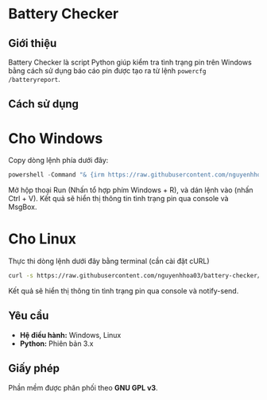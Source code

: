 # Battery Checker

## Giới thiệu
Battery Checker là script Python giúp kiểm tra tình trạng pin trên Windows bằng cách sử dụng báo cáo pin được tạo ra từ lệnh `powercfg /batteryreport`.

## Cách sử dụng
# Cho Windows
Copy dòng lệnh phía dưới đây: 
```powershell
powershell -Command "& {irm https://raw.githubusercontent.com/nguyenhhoa03/battery-checker/main/battery-checker.py | python -}"
```
Mở hộp thoại Run (Nhấn tổ hợp phím Windows + R), và dán lệnh vào (nhấn Ctrl + V).
Kết quả sẽ hiển thị thông tin tình trạng pin qua console và MsgBox.

# Cho Linux
Thực thi dòng lệnh dưới đây bằng terminal (cần cài đặt cURL)
```bash
curl -s https://raw.githubusercontent.com/nguyenhhoa03/battery-checker/main/battery-checker.py | python3
```
Kết quả sẽ hiển thị thông tin tình trạng pin qua console và notify-send.

## Yêu cầu
- **Hệ điều hành:** Windows, Linux 
- **Python:** Phiên bản 3.x

## Giấy phép
Phần mềm được phân phối theo **GNU GPL v3**.
